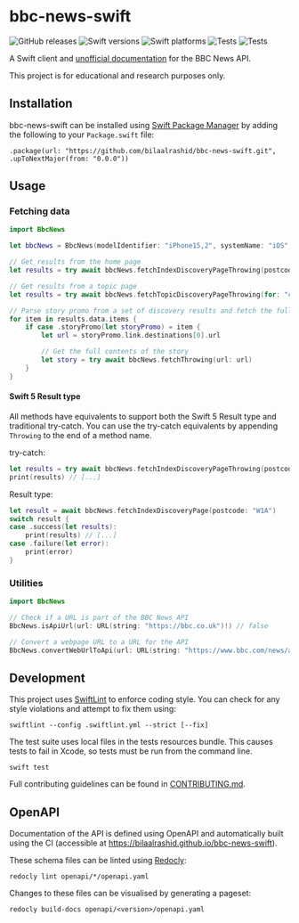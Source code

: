 # bbc-news-swift

![GitHub releases](https://img.shields.io/github/v/release/bilaalrashid/bbc-news-swift)
![Swift versions](https://img.shields.io/endpoint?url=https%3A%2F%2Fswiftpackageindex.com%2Fapi%2Fpackages%2Fbilaalrashid%2Fbbc-news-swift%2Fbadge%3Ftype%3Dswift-versions)
![Swift platforms](https://img.shields.io/endpoint?url=https%3A%2F%2Fswiftpackageindex.com%2Fapi%2Fpackages%2Fbilaalrashid%2Fbbc-news-swift%2Fbadge%3Ftype%3Dplatforms)
![Tests](https://github.com/bilaalrashid/bbc-news-swift/actions/workflows/swift.yml/badge.svg)
![Tests](https://github.com/bilaalrashid/bbc-news-swift/actions/workflows/openapi.yml/badge.svg)

A Swift client and [unofficial documentation](https://bilaalrashid.github.io/bbc-news-swift/) for the BBC News API.

This project is for educational and research purposes only.

## Installation

bbc-news-swift can be installed using [Swift Package Manager](https://www.swift.org/documentation/package-manager/) by adding the following to your `Package.swift` file:
```
.package(url: "https://github.com/bilaalrashid/bbc-news-swift.git", .upToNextMajor(from: "0.0.0"))
```

## Usage

### Fetching data

```swift
import BbcNews

let bbcNews = BbcNews(modelIdentifier: "iPhone15,2", systemName: "iOS", systemVersion: "17.0")

// Get results from the home page
let results = try await bbcNews.fetchIndexDiscoveryPageThrowing(postcode: "W1A")

// Get results from a topic page
let results = try await bbcNews.fetchTopicDiscoveryPageThrowing(for: "c50znx8v8y4t")

// Parse story promo from a set of discovery results and fetch the full contents of that story
for item in results.data.items {
    if case .storyPromo(let storyPromo) = item {
        let url = storyPromo.link.destinations[0].url 

        // Get the full contents of the story
        let story = try await bbcNews.fetchThrowing(url: url) 
    }
}
```

#### Swift 5 Result type

All methods have equivalents to support both the Swift 5 Result type and traditional try-catch.
You can use the try-catch equivalents by appending `Throwing` to the end of a method name. 

try-catch:
```swift
let results = try await bbcNews.fetchIndexDiscoveryPageThrowing(postcode: "W1A")
print(results) // [...]
```

Result type:
```swift
let result = await bbcNews.fetchIndexDiscoveryPage(postcode: "W1A")
switch result {
case .success(let results):
    print(results) // [...]
case .failure(let error):
    print(error)
}
```

### Utilities

```swift
import BbcNews

// Check if a URL is part of the BBC News API
BbcNews.isApiUrl(url: URL(string: "https://bbc.co.uk")!) // false

// Convert a webpage URL to a URL for the API
BbcNews.convertWebUrlToApi(url: URL(string: "https://www.bbc.com/news/articles/c289n8m4j19o")!) // https://news-app.api.bbc.co.uk/fd/app-article-api?clientName=Chrysalis&clientVersion=pre-7&page=https://www.bbc.com/news/articles/c289n8m4j19o
```

## Development

This project uses [SwiftLint](https://github.com/realm/SwiftLint) to enforce coding style.
You can check for any style violations and attempt to fix them using:

```
swiftlint --config .swiftlint.yml --strict [--fix]
```

The test suite uses local files in the tests resources bundle.
This causes tests to fail in Xcode, so tests must be run from the command line.

```
swift test
```

Full contributing guidelines can be found in [CONTRIBUTING.md](https://github.com/bilaalrashid/bbc-news-swift/blob/main/CONTRIBUTING.md).

## OpenAPI

Documentation of the API is defined using OpenAPI and automatically built using the CI (accessible at https://bilaalrashid.github.io/bbc-news-swift).

These schema files can be linted using [Redocly](https://github.com/Redocly/redocly-cli):
```
redocly lint openapi/*/openapi.yaml
```

Changes to these files can be visualised by generating a pageset: 
```
redocly build-docs openapi/<version>/openapi.yaml
```
